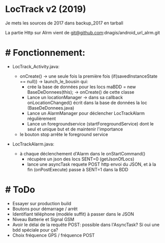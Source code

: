 # LocTrack v2 (2019)

Je mets les sources de 2017 dans backup_2017 en tarball

La partie Http sur Alrm vient de git@github.com:dnagis/android_url_alrm.git

# # Fonctionnement:

* LocTrack_Activity.java:
	- onCreate() -> une seule fois la première fois (if(savedInstanceState == null)) -> launch_le_bousin qui:
		- crée la base de données pour les locs maBDD = new BaseDeDonnees(this); -> onCreate() de cette classe
		- Lance un locationManager -> dans sa callback onLocationChanged() écrit dans la base de données la loc (BaseDeDonnees.java)
		- Lance un AlarmManager pour déclencher LocTrackAlarm régulièrement
		- Lance un foregroundservice (startForegroundService) dont le seul et unique but et de maintenir l'importance
	- le bouton stop arrête le foreground service
		
	
* LocTrackAlarm.java: 
	- à chaque déclenchement d'Alarm dans le onStartCommand() 
		- récupère un json des locs SENT=0 (getJsonOfLocs)
		- lance une asyncTask requete POST http envoi du JSON, et à la fin (onPostExecute) passe à SENT=1 dans la BDD

# # ToDo

* Essayer sur production build
* Boutons pour démarrage / arrêt
* Identifiant téléphone (modèle suffit) à passer dans le JSON
* Niveau Batterie et Signal GSM
* Avoir le délai de la requête POST: possible dans l'AsyncTask? Si oui une bdd spéciale pour ça?
* Choix fréquence GPS / fréquence POST
